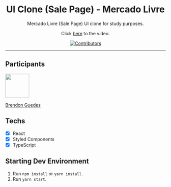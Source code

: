 <h1 align="center">
UI Clone (Sale Page) - Mercado Livre
</h1>

<p align="center">Mercado Livre (Sale Page) UI clone for study purposes.</p>
<p align="center">Click <a href="https://www.youtube.com/watch?v=APs_xQ2hUOE">here</a> to the video.</p>

<p align="center">
  <a href="https://github.com/rocketseat-content/youtube-clone-mercadolivre/graphs/contributors">
    <img src="https://img.shields.io/github/contributors/rocketseat-content/youtube-clone-mercadolivre?color=%236633cc&logoColor=%236633cc&style=flat" alt="Contributors">
  </a>
</p>

<hr>

## Participants

[<img src="https://avatars0.githubusercontent.com/u/53941150?s=400&u=7c239546bbf367580bd53c6bc7af403e2863f543&v=4" width="75px;"/>](https://github.com/brendonguedes)

[Brendon Guedes](https://github.com/brendonguedes)

## Techs

- [x] React
- [x] Styled Components
- [x] TypeScript

## Starting Dev Environment

1. Run `npm install` or `yarn install`.<br />
2. Run `yarn start`.<br />
